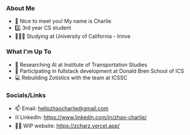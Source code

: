 ### About Me
- 🌊 Nice to meet you! My name is Charlie
- 3️⃣ 3rd year CS student
- 👨🏼‍💻 Studying at University of California - Irinve

### What I'm Up To
- 🤖 Researching AI at Institute of Transportation Studies
- 📘 Participating in fullstack development at Donald Bren School of ICS
- 💻 Rebuilding Zotistics with the team at ICSSC

### Socials/Links
- 📫 Email: hellozhaocharlie@gmail.com
- ⛓️ LinkedIn: https://www.linkedin.com/in/zhao-charlie/
- 👷🏼 WIP website: https://zcharz.vercel.app/
